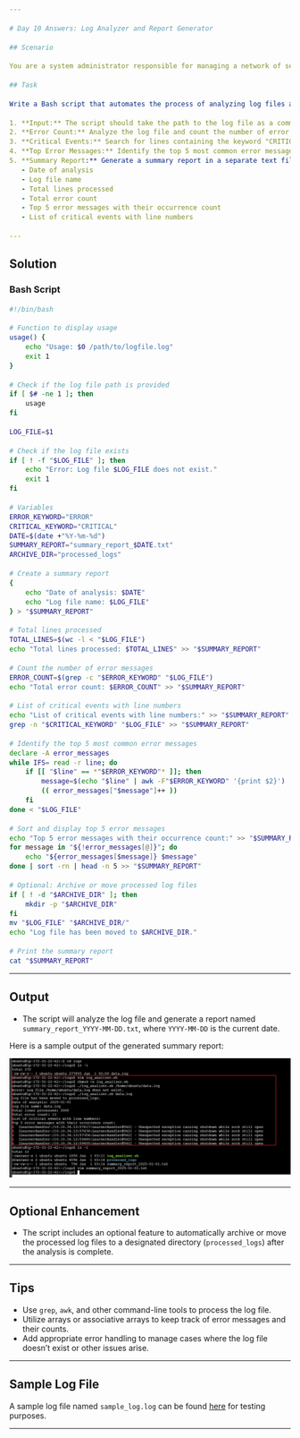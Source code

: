 ```yaml
---

# Day 10 Answers: Log Analyzer and Report Generator

## Scenario

You are a system administrator responsible for managing a network of servers. Every day, a log file is generated on each server containing important system events and error messages. As part of your daily tasks, you need to analyze these log files, identify specific events, and generate a summary report.

## Task

Write a Bash script that automates the process of analyzing log files and generating a daily summary report. The script should perform the following steps:

1. **Input:** The script should take the path to the log file as a command-line argument.
2. **Error Count:** Analyze the log file and count the number of error messages. An error message can be identified by a specific keyword (e.g., "ERROR" or "Failed"). Print the total error count.
3. **Critical Events:** Search for lines containing the keyword "CRITICAL" and print those lines along with the line number.
4. **Top Error Messages:** Identify the top 5 most common error messages and display them along with their occurrence count.
5. **Summary Report:** Generate a summary report in a separate text file. The report should include:
   - Date of analysis
   - Log file name
   - Total lines processed
   - Total error count
   - Top 5 error messages with their occurrence count
   - List of critical events with line numbers

---
```


## Solution

### Bash Script

```bash
#!/bin/bash

# Function to display usage
usage() {
    echo "Usage: $0 /path/to/logfile.log"
    exit 1
}

# Check if the log file path is provided
if [ $# -ne 1 ]; then
    usage
fi

LOG_FILE=$1

# Check if the log file exists
if [ ! -f "$LOG_FILE" ]; then
    echo "Error: Log file $LOG_FILE does not exist."
    exit 1
fi

# Variables
ERROR_KEYWORD="ERROR"
CRITICAL_KEYWORD="CRITICAL"
DATE=$(date +"%Y-%m-%d")
SUMMARY_REPORT="summary_report_$DATE.txt"
ARCHIVE_DIR="processed_logs"

# Create a summary report
{
    echo "Date of analysis: $DATE"
    echo "Log file name: $LOG_FILE"
} > "$SUMMARY_REPORT"

# Total lines processed
TOTAL_LINES=$(wc -l < "$LOG_FILE")
echo "Total lines processed: $TOTAL_LINES" >> "$SUMMARY_REPORT"

# Count the number of error messages
ERROR_COUNT=$(grep -c "$ERROR_KEYWORD" "$LOG_FILE")
echo "Total error count: $ERROR_COUNT" >> "$SUMMARY_REPORT"

# List of critical events with line numbers
echo "List of critical events with line numbers:" >> "$SUMMARY_REPORT"
grep -n "$CRITICAL_KEYWORD" "$LOG_FILE" >> "$SUMMARY_REPORT"

# Identify the top 5 most common error messages
declare -A error_messages
while IFS= read -r line; do
    if [[ "$line" == *"$ERROR_KEYWORD"* ]]; then
        message=$(echo "$line" | awk -F"$ERROR_KEYWORD" '{print $2}')
        (( error_messages["$message"]++ ))
    fi
done < "$LOG_FILE"

# Sort and display top 5 error messages
echo "Top 5 error messages with their occurrence count:" >> "$SUMMARY_REPORT"
for message in "${!error_messages[@]}"; do
    echo "${error_messages[$message]} $message"
done | sort -rn | head -n 5 >> "$SUMMARY_REPORT"

# Optional: Archive or move processed log files
if [ ! -d "$ARCHIVE_DIR" ]; then
    mkdir -p "$ARCHIVE_DIR"
fi
mv "$LOG_FILE" "$ARCHIVE_DIR/"
echo "Log file has been moved to $ARCHIVE_DIR."

# Print the summary report
cat "$SUMMARY_REPORT"
```

---

## Output

- The script will analyze the log file and generate a report named `summary_report_YYYY-MM-DD.txt`, where `YYYY-MM-DD` is the current date.

Here is a sample output of the generated summary report:

 ![image](image/logs.png)

---

## Optional Enhancement

- The script includes an optional feature to automatically archive or move the processed log files to a designated directory (`processed_logs`) after the analysis is complete.

---

## Tips

- Use `grep`, `awk`, and other command-line tools to process the log file.
- Utilize arrays or associative arrays to keep track of error messages and their counts.
- Add appropriate error handling to manage cases where the log file doesn’t exist or other issues arise.

---

## Sample Log File

A sample log file named `sample_log.log` can be found [here](https://github.com/logpai/loghub/blob/master/Zookeeper/Zookeeper_2k.log) for testing purposes.

---

